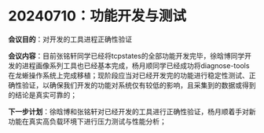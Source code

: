 # 20240710：功能开发与测试
**会议目的**：对开发的工具进程正确性验证

**会议内容**：目前张铭轩同学已经将tcpstates的全部功能开发完毕，徐晗博同学开发的进程画像系列工具也已经基本完成，杨月顺同学已经成功将diagnose-tools在龙蜥操作系统上完成移植；现阶段应当对已经开发完的功能进行稳定性测试、正确性验证，以确保我们开发的功能对系统仅有较低的影响，且采集到的数据或得到的结论是真实可靠的；

**下一步计划**：徐晗博和张铭轩对已经开发的工具进行正确性验证，杨月顺着手对新功能在真实高负载环境下进行压力测试与性能分析；